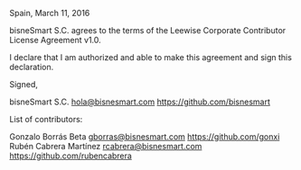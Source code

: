Spain, March 11, 2016

bisneSmart S.C. agrees to the terms of the Leewise Corporate Contributor License
Agreement v1.0.

I declare that I am authorized and able to make this agreement and sign this
declaration.

Signed,

bisneSmart S.C. hola@bisnesmart.com https://github.com/bisnesmart

List of contributors:

Gonzalo Borrás Beta gborras@bisnesmart.com https://github.com/gonxi
Rubén Cabrera Martínez rcabrera@bisnesmart.com https://github.com/rubencabrera
